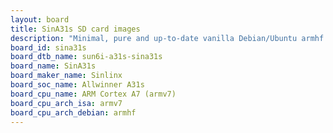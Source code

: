 ```yaml
---
layout: board
title: SinA31s SD card images
description: "Minimal, pure and up-to-date vanilla Debian/Ubuntu armhf SD card images for SinA31s by Sinlinx, SoC: Allwinner A31s, CPU ISA: armv7"
board_id: sina31s
board_dtb_name: sun6i-a31s-sina31s
board_name: SinA31s
board_maker_name: Sinlinx
board_soc_name: Allwinner A31s
board_cpu_name: ARM Cortex A7 (armv7)
board_cpu_arch_isa: armv7
board_cpu_arch_debian: armhf
---
```

